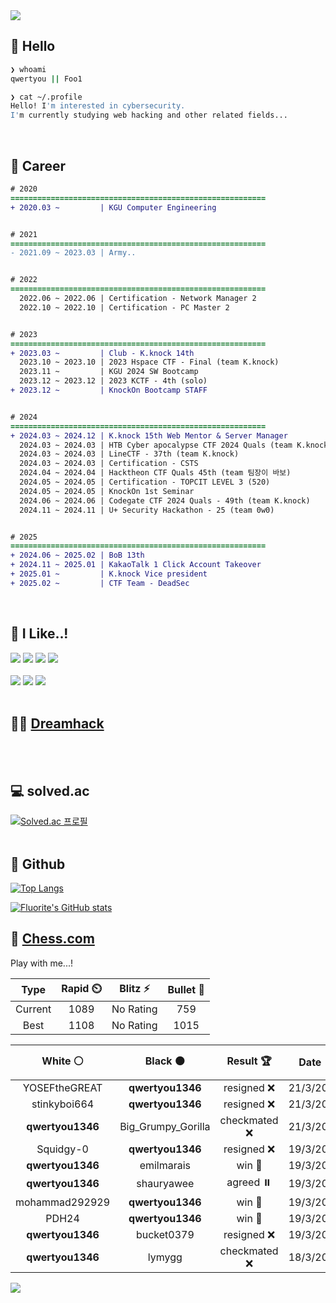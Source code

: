 <div align=left>
  <img src="https://capsule-render.vercel.app/api?type=waving&height=300&color=00f0e0&text=•⩊•" />
<br>

## 👋 Hello
```zsh
❯ whoami
qwertyou || Foo1

❯ cat ~/.profile
Hello! I'm interested in cybersecurity.
I'm currently studying web hacking and other related fields...
```
<br>
  
## 🌱 Career
```diff
# 2020
=========================================================
+ 2020.03 ~         | KGU Computer Engineering


# 2021
=========================================================
- 2021.09 ~ 2023.03 | Army..


# 2022
=========================================================
  2022.06 ~ 2022.06 | Certification - Network Manager 2
  2022.10 ~ 2022.10 | Certification - PC Master 2


# 2023
=========================================================
+ 2023.03 ~         | Club - K.knock 14th
  2023.10 ~ 2023.10 | 2023 Hspace CTF - Final (team K.knock)
  2023.11 ~         | KGU 2024 SW Bootcamp
  2023.12 ~ 2023.12 | 2023 KCTF - 4th (solo)
+ 2023.12 ~         | KnockOn Bootcamp STAFF


# 2024
=========================================================
+ 2024.03 ~ 2024.12 | K.knock 15th Web Mentor & Server Manager
  2024.03 ~ 2024.03 | HTB Cyber apocalypse CTF 2024 Quals (team K.knock)
  2024.03 ~ 2024.03 | LineCTF - 37th (team K.knock)
  2024.03 ~ 2024.03 | Certification - CSTS
  2024.04 ~ 2024.04 | Hacktheon CTF Quals 45th (team 팀장이 바보)
  2024.05 ~ 2024.05 | Certification - TOPCIT LEVEL 3 (520)
  2024.05 ~ 2024.05 | KnockOn 1st Seminar
  2024.06 ~ 2024.06 | Codegate CTF 2024 Quals - 49th (team K.knock)
  2024.11 ~ 2024.11 | U+ Security Hackathon - 25 (team 0w0)


# 2025
=========================================================
+ 2024.06 ~ 2025.02 | BoB 13th
+ 2024.11 ~ 2025.01 | KakaoTalk 1 Click Account Takeover
+ 2025.01 ~         | K.knock Vice president
+ 2025.02 ~         | CTF Team - DeadSec
```
<br>

## 🔨 I Like..!
<img src="https://img.shields.io/badge/Java-ED8B00?style=for-the-badge&logo=openjdk&logoColor=white">
<img src="https://img.shields.io/badge/python-3776AB?style=for-the-badge&logo=python&logoColor=white">
<img src="https://img.shields.io/badge/PHP-777BB4?style=for-the-badge&logo=php&logoColor=white">
<img src="https://img.shields.io/badge/Node.js-43853D?style=for-the-badge&logo=node.js&logoColor=white">
<br><br>
<img src="https://img.shields.io/badge/linux-FCC624?style=for-the-badge&logo=linux&logoColor=black"> 
<img src="https://img.shields.io/badge/docker-%230db7ed.svg?style=for-the-badge&logo=docker&logoColor=white">
<img src="https://img.shields.io/badge/GIT-E44C30?style=for-the-badge&logo=git&logoColor=white">
<br><br>

## 👨‍💻 [Dreamhack](https://dreamhack.io/users/40186)
<br><br>


## 💻 solved.ac
[![Solved.ac
프로필](http://mazassumnida.wtf/api/v2/generate_badge?boj=qwertyou)](https://solved.ac/qwertyou)
<br><br>

## 🚀 Github
[![Top Langs](https://github-readme-stats.vercel.app/api/top-langs/?username=qw3rtyou&layout=compact)](https://github.com/qw3rtyou/github-readme-stats)

[![Fluorite's GitHub stats](https://github-readme-stats.vercel.app/api?username=qw3rtyou)](https://github.com/anuraghazra/github-readme-stats)

## 🏁 [Chess.com](https://www.chess.com/)
Play with me...!
<!--START_SECTION:chessStats-->
<!-- Automatically generated with https://github.com/Balastrong/chess-stats-action -->

| Type | Rapid ⏲️ | Blitz ⚡ | Bullet 🔫 |
|:---:|:---:|:---:|:---:|
| Current | 1089 | No Rating | 759 |
| Best | 1108 | No Rating | 1015 |

| White ⚪ | Black ⚫ | Result 🏆 | Date 📅 | Position 🗺️ | Type 🕕 |
|:---:|:---:|:---:|:---:|:---:|:---:|
| YOSEFtheGREAT | **qwertyou1346** | resigned ❌ | 21/3/2025 | <a href="http://www.ee.unb.ca/cgi-bin/tervo/fen.pl?select=r4rk1/ppp2ppp/8/2bB4/3N2P1/2P5/PP3KP1/RNBQ1R1q b - -">Link</a> | Rapid |
| stinkyboi664 | **qwertyou1346** | resigned ❌ | 21/3/2025 | <a href="http://www.ee.unb.ca/cgi-bin/tervo/fen.pl?select=r4rk1/ppp2pp1/7p/4p3/8/2NPPbP1/PPB2N1P/R3KR2 b Q -">Link</a> | Rapid |
| **qwertyou1346** | Big_Grumpy_Gorilla | checkmated ❌ | 21/3/2025 | <a href="http://www.ee.unb.ca/cgi-bin/tervo/fen.pl?select=6k1/6pp/5p2/1p3P2/1R1Q3P/6P1/P4P1K/4r2q w - -">Link</a> | Rapid |
| Squidgy-0 | **qwertyou1346** | resigned ❌ | 19/3/2025 | <a href="http://www.ee.unb.ca/cgi-bin/tervo/fen.pl?select=2kr2nr/pppqb1pp/2n5/3p1BB1/1P1p2Q1/2P4P/P4PP1/RN2R1K1 b - -">Link</a> | Rapid |
| **qwertyou1346** | emilmarais | win 🥇 | 19/3/2025 | <a href="http://www.ee.unb.ca/cgi-bin/tervo/fen.pl?select=8/7p/6k1/1p4P1/1P3K2/7P/2P2P2/8 b - -">Link</a> | Rapid |
| **qwertyou1346** | shauryawee | agreed ⏸️ | 19/3/2025 | <a href="http://www.ee.unb.ca/cgi-bin/tervo/fen.pl?select=3r2k1/pR3ppp/1n6/1Np5/8/8/PPP3P1/3K4 w - -">Link</a> | Rapid |
| mohammad292929 | **qwertyou1346** | win 🥇 | 19/3/2025 | <a href="http://www.ee.unb.ca/cgi-bin/tervo/fen.pl?select=r3k2r/1pp4p/p5p1/2q2pQ1/3bpP2/NbP5/nB1PB1PP/K1R4R w kq -">Link</a> | Rapid |
| PDH24 | **qwertyou1346** | win 🥇 | 19/3/2025 | <a href="http://www.ee.unb.ca/cgi-bin/tervo/fen.pl?select=2kr3r/ppp2pQp/3bb3/8/P3p3/1PP5/3P1PPP/nN1K1qNR w - -">Link</a> | Rapid |
| **qwertyou1346** | bucket0379 | resigned ❌ | 19/3/2025 | <a href="http://www.ee.unb.ca/cgi-bin/tervo/fen.pl?select=8/p1k1npp1/4p3/1R1pP3/r2P3P/5K2/5P2/8 w - -">Link</a> | Rapid |
| **qwertyou1346** | lymygg | checkmated ❌ | 18/3/2025 | <a href="http://www.ee.unb.ca/cgi-bin/tervo/fen.pl?select=6k1/1p4pp/p7/3R1p2/2p5/2P5/PP3PPP/4r1K1 w - -">Link</a> | Rapid |

<!--END_SECTION:chessStats-->


<img src="https://capsule-render.vercel.app/api?type=waving&color=00f0e0&height=150&section=footer" />
</div>


